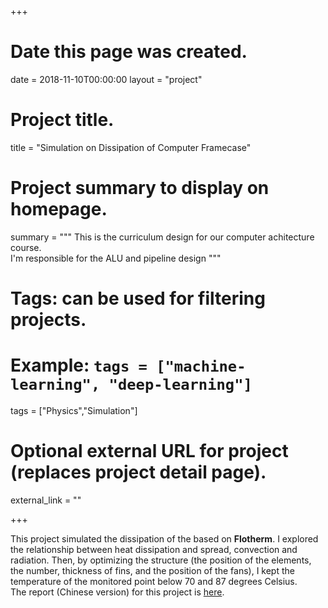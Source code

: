 +++
# Date this page was created.
date = 2018-11-10T00:00:00
layout = "project"

# Project title.
title = "Simulation on Dissipation of Computer Framecase"

# Project summary to display on homepage.
summary = """
 This is the curriculum design for our computer achitecture course.<br>
 I'm responsible for the ALU and pipeline design
 """

# Tags: can be used for filtering projects.
# Example: `tags = ["machine-learning", "deep-learning"]`
tags = ["Physics","Simulation"]

# Optional external URL for project (replaces project detail page).
external_link = ""

+++

This project simulated the dissipation of the based on **Flotherm**. I explored 
the relationship between heat dissipation and spread, convection and radiation.
Then, by optimizing the structure (the position of the elements, the number, thickness of fins, and
the position of the fans), I kept the temperature of the monitored point below 70 and 87 degrees Celsius.
<br>
The report (Chinese version) for this project is [here](./flotherm.pdf).
